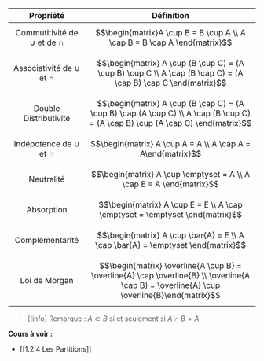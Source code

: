 | Propriété                            | Définition                                                                                                                       |
| :------------------------------------: | -------------------------------------------------------------------------------------------------------------------------------- |
| Commutitivité de $\cup$ et de $\cap$ | $$\begin{matrix}A \cup B = B \cup A \\ A \cap B = B \cap A \end{matrix}$$                                                        |
| Associativité de $\cup$ et $\cap$    | $$\begin{matrix} A \cup (B \cup C) = (A \cup B) \cup C \\ A \cap (B \cap C) = (A \cap B) \cap C \end{matrix}$$                   |
| Double Distributivité                | $$\begin{matrix} A \cup (B \cap C) = (A \cup B) \cap (A \cup C) \\ A \cap (B \cup C) = (A \cap B) \cup (A \cap C) \end{matrix}$$ |
| Indépotence de $\cup$ et $\cap$      | $$\begin{matrix} A \cup A = A \\ A \cap A = A\end{matrix}$$                                                                      |
| Neutralité                           | $$\begin{matrix} A \cup \emptyset = A \\ A \cap E = A \end{matrix}$$                                                             |
| Absorption                           | $$\begin{matrix} A \cup E = E \\ A \cap \emptyset = \emptyset \end{matrix}$$                                                     |
| Complémentarité                      | $$\begin{matrix} A \cup \bar{A} = E \\ A \cap \bar{A} = \emptyset \end{matrix}$$                                                 |
| Loi de Morgan | $$\begin{matrix} \overline{A \cup B} = \overline{A} \cap \overline{B}  \\ \overline{A \cap B} = \overline{A} \cup \overline{B}\end{matrix}$$                                                                                                                                  |

  
 >[!info] Remarque :
 >$A \subset B$ si et seulement si $A \cap B = A$
 
 **Cours à voir :**
- [[1.2.4 Les Partitions]]
